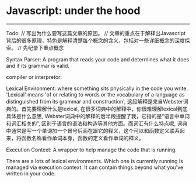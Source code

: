 # Javascript: under the hood

---
Todo:
// 写出为什么要写这篇文章的原因。
// 文章的重点在于解释出Javascript背后的很多原理，特色是解释清楚每个概念的含义，包括对一些详细概念的深度探索。
// 先纪录下重点概念


Syntax Parser: A program that reads your code and determines what it does and if its grammar is valid.

compiler or interpretor:

Lexical Environment: where something sits physically in the code you write.
'Lexical' means 'of or relating to words or the vocabulary of a language as distinguished from its grammar and construction', 这段解释是来自Webster词典的。首先要理解什么是lexical, 在很多词典中的解释中，你很难理解lexical到底具体是什么意思, Webster词典中的解释的后半段提醒了我，它指的是“语言中单词和词汇相关的”, 区别于语言的语法和构造等其他方面。而词汇有什么特点呢, 词典中通常是写一个单词加一个冒号后面在跟它的释义，这个可以和函数定义联系起来，将函数名称看作单词本身，函数的定义看作单词的释义。


Execution Context: A wrapper to help manage the code that is running.

There are a lots of lexical environments. Which one is currently running is managed via execution context. It can contain things beyond what you've written in your code.




